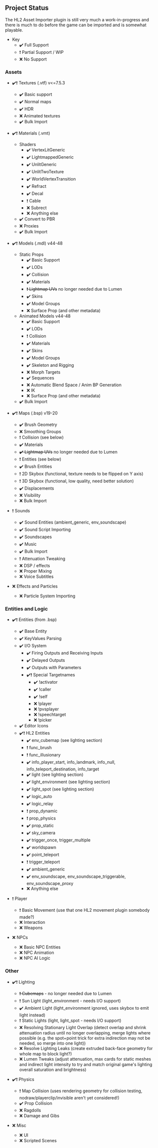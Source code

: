 ## Project Status

The HL2 Asset Importer plugin is still very much a work-in-progress and there is much to do before the game can be imported and is somewhat playable.
- Key
	- :heavy_check_mark: Full Support
	- :heavy_exclamation_mark: Partial Support / WIP
	- :x: No Support

### Assets

- :heavy_check_mark::heavy_exclamation_mark: Textures (.vtf) v<=7.5.3
	- :heavy_check_mark: Basic support
	- :heavy_check_mark: Normal maps
	- :heavy_check_mark: HDR
	- :x: Animated textures
	- :heavy_check_mark: Bulk Import
	
- :heavy_check_mark::heavy_exclamation_mark: Materials (.vmt)
	- Shaders
		- :heavy_check_mark: VertexLitGeneric
		- :heavy_check_mark: LightmappedGeneric
		- :heavy_check_mark: UnlitGeneric
		- :heavy_check_mark: UnlitTwoTexture
		- :heavy_check_mark: WorldVertexTransition
		- :heavy_check_mark: Refract
		- :heavy_check_mark: Decal
		- :heavy_exclamation_mark: Cable
		- :x: Subrect
		- :x: Anything else
	- :heavy_check_mark: Convert to PBR
	- :x: Proxies
	- :heavy_check_mark: Bulk Import

- :heavy_check_mark::heavy_exclamation_mark: Models (.mdl) v44-48
	- Static Props 
		- :heavy_check_mark: Basic Support
		- :heavy_check_mark: LODs
		- :heavy_check_mark: Collision
		- :heavy_check_mark: Materials
		- ~~:heavy_exclamation_mark: Lightmap UVs~~ no longer needed due to Lumen
		- :heavy_check_mark: Skins
		- :heavy_check_mark: Model Groups
		- :x: Surface Prop (and other metadata)
	- Animated Models v44-48
		- :heavy_check_mark: Basic Support
		- :heavy_check_mark: LODs
		- :heavy_exclamation_mark: Collision
		- :heavy_check_mark: Materials
		- :heavy_check_mark: Skins
		- :heavy_check_mark: Model Groups
		- :heavy_check_mark: Skeleton and Rigging
		- :x: Morph Targets
		- :heavy_check_mark: Sequences
		- :x: Automatic Blend Space / Anim BP Generation
		- :x: IK
		- :x: Surface Prop (and other metadata)
	- :heavy_check_mark: Bulk Import
	
- :heavy_check_mark::heavy_exclamation_mark: Maps (.bsp) v19-20
	- :heavy_check_mark: Brush Geometry
	- :x: Smoothing Groups
	- :heavy_exclamation_mark: Collision (see below)
	- :heavy_check_mark: Materials
	- ~~:heavy_check_mark: Lightmap UVs~~ no longer needed due to Lumen
	- :heavy_exclamation_mark: Entities (see below)
	- :heavy_check_mark: Brush Entities
	- :heavy_exclamation_mark: 2D Skybox (functional, texture needs to be flipped on Y axis)
	- :heavy_exclamation_mark: 3D Skybox (functional, low quality, need better solution)
	- :heavy_check_mark: Displacements
	- :x: Visibility
	- :x: Bulk Import

- :heavy_exclamation_mark: Sounds
	- :heavy_check_mark: Sound Entities (ambient_generic, env_soundscape)
	- :heavy_check_mark: Sound Script Importing
	- :heavy_check_mark: Soundscapes
	- :heavy_check_mark: Music
	- :heavy_check_mark: Bulk Import
	- :heavy_exclamation_mark: Attenuation Tweaking
	- :x: DSP / effects
	- :x: Proper Mixing
	- :x: Voice Subtitles

- :x: Effects and Particles
	- :x: Particle System Importing

### Entities and Logic
	
- :heavy_check_mark::heavy_exclamation_mark: Entities (from .bsp)
	- :heavy_check_mark: Base Entity
	- :heavy_check_mark: KeyValues Parsing
	- :heavy_check_mark: I/O System
		- :heavy_check_mark: Firing Outputs and Receiving Inputs
		- :heavy_check_mark: Delayed Outputs
		- :heavy_check_mark: Outputs with Parameters
		- :heavy_check_mark::heavy_exclamation_mark: Special Targetnames
			- :heavy_check_mark: !activator
			- :heavy_check_mark: !caller
			- :heavy_check_mark: !self
			- :x: !player
			- :x: !pvsplayer
			- :x: !speechtarget
			- :x: !picker
	- :heavy_check_mark: Editor Icons
	- :heavy_check_mark::heavy_exclamation_mark: HL2 Entities
		- :heavy_check_mark: env_cubemap (see lighting section)
		- :heavy_exclamation_mark: func_brush
		- :heavy_exclamation_mark: func_illusionary
		- :heavy_check_mark: info_player_start, info_landmark, info_null, info_teleport_destination, info_target
		- :heavy_check_mark: light (see lighting section)
		- :heavy_check_mark: light_environment (see lighting section)
		- :heavy_check_mark: light_spot (see lighting section)
		- :heavy_check_mark: logic_auto
		- :heavy_check_mark: logic_relay
		- :heavy_exclamation_mark: prop_dynamic
		- :heavy_exclamation_mark: prop_physics
		- :heavy_check_mark: prop_static
		- :heavy_check_mark: sky_camera
		- :heavy_check_mark: trigger_once, trigger_multiple
		- :heavy_check_mark: worldspawn
		- :heavy_check_mark: point_teleport
		- :heavy_exclamation_mark: trigger_teleport
		- :heavy_check_mark: ambient_generic
		- :heavy_check_mark: env_soundscape, env_soundscape_triggerable, env_soundscape_proxy
		- :x: Anything else

- :heavy_exclamation_mark: Player
	- :heavy_exclamation_mark: Basic Movement (use that one HL2 movement plugin somebody made?)
	- :x: Interaction
	- :x: Weapons

- :x: NPCs
	- :x: Basic NPC Entities
	- :x: NPC Animation
	- :x: NPC AI Logic

### Other

- :heavy_check_mark::heavy_exclamation_mark: Lighting
	- ~~:heavy_exclamation_mark: Cubemaps~~ - no longer needed due to Lumen
	- :heavy_exclamation_mark: Sun Light (light_environment - needs I/O support)
	- :heavy_check_mark: Ambient Light (light_environment ignored, uses skybox to emit light instead)
	- :heavy_exclamation_mark: Static Lights (light, light_spot - needs I/O support)
	- :x: Resolving Stationary Light Overlap (detect overlap and shrink attenuation radius until no longer overlapping, merge lights where possible (e.g. the spot+point trick for extra indirection may not be needed, so merge into one light))
	- :x: Resolve Lighting Leaks (create extruded back-face geometry for whole map to block light?)
	- :x: Lumen Tweaks (adjust attenuation, max cards for static meshes and indirect light intensity to try and match original game's lighting overall saturation and brightness)

- :heavy_check_mark::heavy_exclamation_mark: Physics
	- :heavy_exclamation_mark: Map Collision (uses rendering geometry for collision testing, nodraw/playerclip/invisible aren't yet considered!)
	- :heavy_check_mark: Prop Collision
	- :x: Ragdolls
	- :x: Damage and Gibs
	
- :x: Misc
	- :x: UI
	- :x: Scripted Scenes

